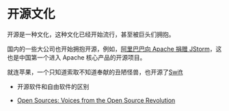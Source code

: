 # 开源文化

开源是一种文化，这种文化已经开始流行，甚至被巨头们拥抱。

国内的一些大公司也开始拥抱开源，例如，[阿里巴巴向 Apache 捐赠 JStorm](http://www.csdn.net/article/2015-11-19/2826261#0-tsina-1-44714-397232819ff9a47a7b7e80a40613cfe1)，这也是中国第一个进入 Apache 核心产品的开源项目。

就连苹果，一个只知道索取不知道奉献的丑陋怪兽，也开源了[Swift](https://github.com/blog/2089-apple-open-sources-swift-on-github)

- 开源软件和自由软件的区别

- [Open Sources: Voices from the Open Source Revolution](http://www.oreilly.com/openbook/opensources/book/)
